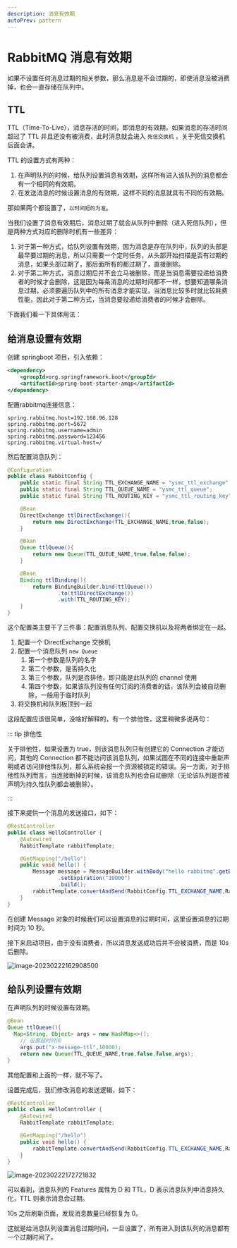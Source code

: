 ```yaml
---
description: 消息有效期
autoPrev: pattern
---
```


# RabbitMQ 消息有效期

如果不设置任何消息过期的相关参数，那么消息是不会过期的，即使消息没被消费掉，也会一直存储在队列中。

## TTL

TTL（Time-To-Live），消息存活的时间，即消息的有效期。如果消息的存活时间超过了 TTL 并且还没有被消费，此时消息就会进入 `死信交换机` ，关于死信交换机后面会讲。

TTL 的设置方式有两种：

1. 在声明队列的时候，给队列设置消息有效期，这样所有进入该队列的消息都会有一个相同的有效期。
2. 在发送消息的时候设置消息的有效期，这样不同的消息就具有不同的有效期。

那如果两个都设置了，`以时间短的为准`。

当我们设置了消息有效期后，消息过期了就会从队列中删除（进入死信队列），但是两种方式对应的删除时机有一些差异：

1. 对于第一种方式，给队列设置有效期，因为消息是存在队列中，队列的头部是最早要过期的消息，所以只需要一个定时任务，从头部开始扫描是否有过期的消息，如果头部过期了，那后面所有的都过期了，直接删除。
2. 对于第二种方式，消息过期后并不会立马被删除，而是当消息需要投递给消费者的时候才会删除，这是因为每条消息的过期时间都不一样，想要知道哪条消息过期，必须要遍历队列中的所有消息才能实现，当消息比较多时就比较耗费性能，因此对于第二种方式，当消息要投递给消费者的时候才会删除。

下面我们看一下具体用法：

## 给消息设置有效期

创建 springboot 项目，引入依赖：

```xml
<dependency>
    <groupId>org.springframework.boot</groupId>
    <artifactId>spring-boot-starter-amqp</artifactId>
</dependency>
```

配置rabbitmq连接信息：

```properties
spring.rabbitmq.host=192.168.96.128
spring.rabbitmq.port=5672
spring.rabbitmq.username=admin
spring.rabbitmq.password=123456
spring.rabbitmq.virtual-host=/
```

然后配置消息队列：

```java
@Configuration
public class RabbitConfig {
    public static final String TTL_EXCHANGE_NAME = "ysmc_ttl_exchange";
    public static final String TTL_QUEUE_NAME = "ysmc_ttl_queue";
    public static final String TTL_ROUTING_KEY = "ysmc_ttl_routing_key";

    @Bean
    DirectExchange ttlDirectExchange(){
        return new DirectExchange(TTL_EXCHANGE_NAME,true,false);
    }

    @Bean
    Queue ttlQueue(){
        return new Queue(TTL_QUEUE_NAME,true,false,false);
    }

    @Bean
    Binding ttlBinding(){
        return BindingBuilder.bind(ttlQueue())
                .to(ttlDirectExchange())
                .with(TTL_ROUTING_KEY);
    }
}
```

这个配置类主要干了三件事：配置消息队列、配置交换机以及将两者绑定在一起。

1. 配置一个 DirectExchange 交换机
2. 配置一个消息队列 `new Queue`
   1. 第一个参数是队列的名字
   2. 第二个参数，是否持久化
   3. 第三个参数，队列是否排他，即只能是此队列的 channel 使用
   4. 第四个参数，如果该队列没有任何订阅的消费者的话，该队列会被自动删除，一般用于临时队列
3. 将交换机和队列板顶到一起

这段配置应该很简单，没啥好解释的，有一个排他性，这里稍微多说两句：

::: tip 排他性

关于排他性，如果设置为 true，则该消息队列只有创建它的 Connection 才能访问，其他的 Connection 都不能访问该消息队列，如果试图在不同的连接中重新声明或者访问排他性队列，那么系统会报一个资源被锁定的错误。另一方面，对于排他性队列而言，当连接断掉的时候，该消息队列也会自动删除（无论该队列是否被声明为持久性队列都会被删除）。

:::

接下来提供一个消息的发送接口，如下：

```java
@RestController
public class HelloController {
    @Autowired
    RabbitTemplate rabbitTemplate;

    @GetMapping("/hello")
    public void hello() {
        Message message = MessageBuilder.withBody("hello rabbitmq".getBytes())
                .setExpiration("10000")
                .build();
        rabbitTemplate.convertAndSend(RabbitConfig.TTL_EXCHANGE_NAME,RabbitConfig.TTL_ROUTING_KEY, message);
    }
}
```

在创建 Message 对象的时候我们可以设置消息的过期时间，这里设置消息的过期时间为 10 秒。

接下来启动项目，由于没有消费者，所以消息发送成功后并不会被消费，而是 10s 后删除。

![image-20230222162908500](https://img.zxqs.top/20230222162916.png)

## 给队列设置有效期

在声明队列的时候设置有效期。

```java
@Bean
Queue ttlQueue(){
  Map<String, Object> args = new HashMap<>();
    // 设置超时时间
    args.put("x-message-ttl",10000);
    return new Queue(TTL_QUEUE_NAME,true,false,false,args);
}
```

其他配置和上面的一样，就不写了。

设置完成后，我们修改消息的发送逻辑，如下：

```java
@RestController
public class HelloController {
    @Autowired
    RabbitTemplate rabbitTemplate;

    @GetMapping("/hello")
    public void hello() {
        rabbitTemplate.convertAndSend(RabbitConfig.TTL_EXCHANGE_NAME,RabbitConfig.TTL_ROUTING_KEY, "hello rabbitmq");
    }
}
```

![image-20230222172721832](https://img.zxqs.top/20230222172723.png)

可以看到，消息队列的 Features 属性为 D 和 TTL，D 表示消息队列中消息持久化，TTL 则表示消息会过期。

10s 之后刷新页面，发现消息数量已经恢复为 0。

这就是给消息队列设置消息过期时间，一旦设置了，所有进入到该队列的消息都有一个过期时间了。






